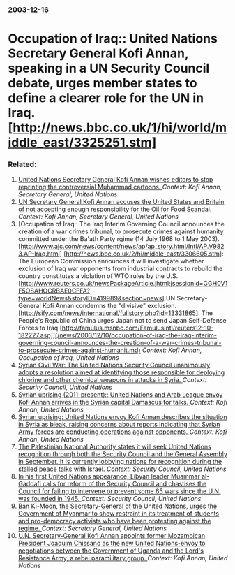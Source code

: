 ### [2003-12-16](/news/2003/12/16/index.md)

#  Occupation of Iraq:: United Nations Secretary General Kofi Annan, speaking in a UN Security Council debate, urges member states to define a clearer role for the UN in Iraq. [http://news.bbc.co.uk/1/hi/world/middle_east/3325251.stm]




### Related:

1. [ United Nations Secretary General Kofi Annan wishes editors to stop reprinting the controversial Muhammad cartoons. ](/news/2006/02/10/united-nations-secretary-general-kofi-annan-wishes-editors-to-stop-reprinting-the-controversial-muhammad-cartoons.md) _Context: Kofi Annan, Secretary General, United Nations_
2. [ UN Secretary General Kofi Annan accuses the United States and Britain of not accepting enough responsibility for the Oil for Food Scandal. ](/news/2005/04/15/un-secretary-general-kofi-annan-accuses-the-united-states-and-britain-of-not-accepting-enough-responsibility-for-the-oil-for-food-scandal.md) _Context: Kofi Annan, Secretary General, United Nations_
3. [Occupation of Iraq:: The Iraq Interim Governing Council announces the creation of a war crimes tribunal, to prosecute crimes against humanity committed under the Ba'ath Party rgime (14 July 1968 to 1 May 2003). [http://www.ajc.com/news/content/news/ap/ap_story.html/Intl/AP.V9823.AP-Iraq.html] [http://news.bbc.co.uk/2/hi/middle_east/3306605.stm]: The European Commission announces it will investigate whether exclusion of Iraq war opponents from industrial contracts to rebuild the country constitutes a violation of WTO rules by the U.S. [http://www.reuters.co.uk/newsPackageArticle.jhtml;jsessionid=GGH0V1F5OSAHOCRBAE0CFFA?type=worldNews&storyID=419989&section=news] UN Secretary-General Kofi Annan condemns the "divisive" exclusion. [http://sify.com/news/international/fullstory.php?id=13331865]: The People's Republic of China urges Japan not to send Japan Self-Defense Forces to Iraq.[http://famulus.msnbc.com/FamulusIntl/reuters12-10-182227.asp]](/news/2003/12/10/occupation-of-iraq-the-iraq-interim-governing-council-announces-the-creation-of-a-war-crimes-tribunal-to-prosecute-crimes-against-humanit.md) _Context: Kofi Annan, Occupation of Iraq, United Nations_
4. [Syrian Civil War: The United Nations Security Council unanimously adopts a resolution aimed at identifying those responsible for deploying chlorine and other chemical weapons in attacks in Syria. ](/news/2015/08/7/syrian-civil-war-the-united-nations-security-council-unanimously-adopts-a-resolution-aimed-at-identifying-those-responsible-for-deploying-c.md) _Context: Security Council, United Nations_
5. [Syrian uprising (2011-present):: United Nations and Arab League envoy Kofi Annan arrives in the Syrian capital Damascus for talks. ](/news/2012/07/8/syrian-uprising-2011-present-united-nations-and-arab-league-envoy-kofi-annan-arrives-in-the-syrian-capital-damascus-for-talks.md) _Context: Kofi Annan, United Nations_
6. [Syrian uprising: United Nations envoy Kofi Annan describes the situation in Syria as bleak, raising concerns about reports indicating that Syrian Army forces are conducting operations against opponents. ](/news/2012/04/25/syrian-uprising-united-nations-envoy-kofi-annan-describes-the-situation-in-syria-as-bleak-raising-concerns-about-reports-indicating-that-s.md) _Context: Kofi Annan, United Nations_
7. [The Palestinian National Authority states it will seek United Nations recognition through both the Security Council and the General Assembly in September. It is currently lobbying nations for recognition during the stalled peace talks with Israel. ](/news/2011/01/11/the-palestinian-national-authority-states-it-will-seek-united-nations-recognition-through-both-the-security-council-and-the-general-assembly.md) _Context: Security Council, United Nations_
8. [ In his first United Nations appearance, Libyan leader Muammar al-Gaddafi calls for reform of the Security Council and chastises the Council for failing to intervene or prevent some 65 wars since the U.N. was founded in 1945. ](/news/2009/09/23/in-his-first-united-nations-appearance-libyan-leader-muammar-al-gaddafi-calls-for-reform-of-the-security-council-and-chastises-the-council.md) _Context: Security Council, United Nations_
9. [ Ban Ki-Moon, the Secretary-General of the United Nations, urges the Government of Myanmar to show restraint in its treatment of students and pro-democracy activists who have been protesting against the regime. ](/news/2007/08/24/ban-ki-moon-the-secretary-general-of-the-united-nations-urges-the-government-of-myanmar-to-show-restraint-in-its-treatment-of-students-an.md) _Context: Secretary General, United Nations_
10. [ U.N. Secretary-General Kofi Annan appoints former Mozambican President Joaquim Chissano as the new United Nations-envoy to negotiations between the Government of Uganda and the Lord's Resistance Army, a rebel paramilitary group. ](/news/2006/12/5/u-n-secretary-general-kofi-annan-appoints-former-mozambican-president-joaquim-chissano-as-the-new-united-nations-envoy-to-negotiations-bet.md) _Context: Kofi Annan, United Nations_
